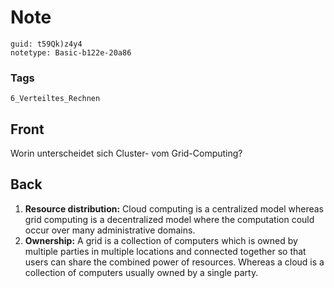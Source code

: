 # Note
```
guid: t59Qk)z4y4
notetype: Basic-b122e-20a86
```

### Tags
```
6_Verteiltes_Rechnen
```

## Front
Worin unterscheidet sich Cluster- vom Grid-Computing?

## Back
<ol>
  <li><strong>Resource distribution:</strong> Cloud computing is a
  centralized model whereas grid computing is a decentralized model
  where the computation could occur over many administrative
  domains.
  <li><strong>Ownership:</strong> A grid is a collection of
  computers which is owned by multiple parties in multiple
  locations and connected together so that users can share the
  combined power of resources. Whereas a cloud is a collection of
  computers usually owned by a single party.
</ol>

